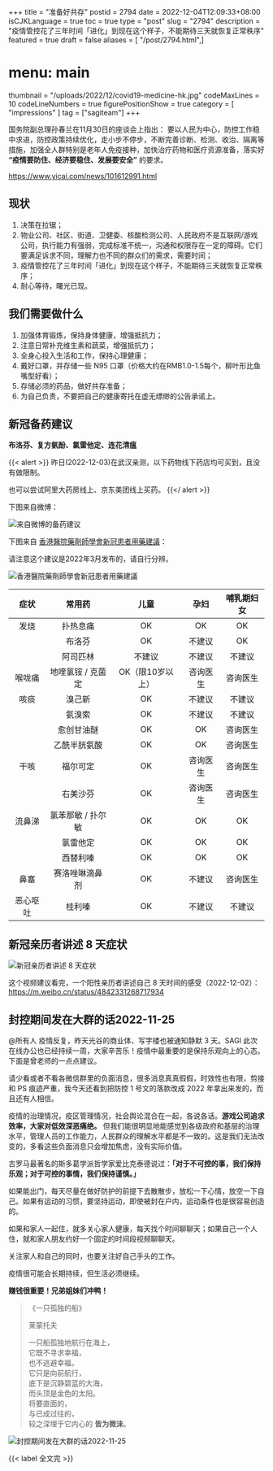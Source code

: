 +++
title = "准备好共存"
postid = 2794
date = 2022-12-04T12:09:33+08:00
isCJKLanguage = true
toc = true
type = "post"
slug = "2794"
description = "疫情管控花了三年时间「进化」到现在这个样子，不能期待三天就恢复正常秩序"
featured = true
draft = false
aliases = [ "/post/2794.html",]
# menu: main
thumbnail = "/uploads/2022/12/covid19-medicine-hk.jpg"
codeMaxLines = 10
codeLineNumbers = true
figurePositionShow = true
category = [ "impressions" ]
tag = ["sagiteam"]
+++

国务院副总理孙春兰在11月30日的座谈会上指出： 要以人民为中心，防控工作稳中求进，防控政策持续优化，走小步不停步，不断完善诊断、检测、收治、隔离等措施，加强全人群特别是老年人免疫接种，加快治疗药物和医疗资源准备，落实好 **“疫情要防住、经济要稳住、发展要安全”** 的要求。

https://www.yicai.com/news/101612991.html

<!--more-->

## 现状

1. 决策在拉锯；
2. 物业公司、社区、街道、卫健委、核酸检测公司、人民政府不是互联网/游戏公司，执行能力有强弱，完成标准不统一，沟通和权限存在一定的障碍。它们要满足诉求不同，理解力也不同的群众们的需求，需要时间；
3. 疫情管控花了三年时间「进化」到现在这个样子，不能期待三天就恢复正常秩序；
4. 耐心等待，曙光已现。

## 我们需要做什么

1. 加强体育锻炼，保持身体健康，增强抵抗力；
2. 注意日常补充维生素和蔬菜，增强抵抗力；
3. 全身心投入生活和工作，保持心理健康；
4. 戴好口罩，并存储一些 N95 口罩（价格大约在RMB1.0-1.5每个，柳叶形比鱼嘴型好看）；
5. 存储必须的药品，做好共存准备；
6. 为自己负责，不要把自己的健康寄托在虚无缥缈的公告承诺上。

## 新冠备药建议

**布洛芬、复方氨酚、氯雷他定、连花清瘟**

{{< alert >}}
昨日(2022-12-03)在武汉亲测，以下药物线下药店均可买到，且没有做限制。

也可以尝试阿里大药房线上、京东美团线上买药。
{{</ alert >}}

下图来自微博：

![来自微博的备药建议](/uploads/2022/12/covid19-medicine.jpg)

下图来自 [香港醫院藥劑師學會新冠患者用藥建議](https://healthconcept.io/%E5%81%A5%E5%BA%B7%E8%B3%87%E8%A8%8A/%E5%B8%B8%E7%94%A8%E8%88%92%E7%B7%A9%E6%96%B0%E5%86%A0%E8%82%BA%E7%82%8E%E8%BC%95%E5%BE%AE%E7%97%87%E7%8B%80%E8%97%A5%E7%89%A9%E5%88%97%E8%A1%A8)：

请注意这个建议是2022年3月发布的，请自行分辨。

![香港醫院藥劑師學會新冠患者用藥建議](/uploads/2022/12/covid19-medicine-hk.jpg)

|   症状   |       常用药      |       儿童       |   孕妇   | 哺乳期妇女 |
|:--------:|:-----------------:|:----------------:|:--------:|:----------:|
|   发烧   | 扑热息痛          | OK               | OK       | OK         |
|          | 布洛芬            | OK               | 不建议   | OK         |
|          | 阿司匹林          | 不建议           | 不建议   | 不建议     |
|  喉咙痛  | 地喹氯铵 / 克菌定 | OK（限10岁以上） | 咨询医生 | 咨询医生   |
|   咳痰   | 溴己新            | OK               | 不建议   | 不建议     |
|          | 氨溴索            | OK               | 不建议   | 不建议     |
|          | 愈创甘油醚        | OK               | OK       | 咨询医生   |
|          | 乙酰半胱氨酸      | OK               | OK       | 咨询医生   |
|   干咳   | 福尔可定          | OK               | 咨询医生 | 咨询医生   |
|          | 右美沙芬          | OK               | 咨询医生 | 咨询医生   |
|  流鼻涕  | 氯苯那敏 / 扑尔敏 | OK               | OK       | OK         |
|          | 氯雷他定          | OK               | OK       | OK         |
|          | 西替利嗪          | OK               | OK       | OK         |
|   鼻塞   | 赛洛唑啉滴鼻剂    | OK               | 不建议   | 咨询医生   |
| 恶心呕吐 | 桂利嗪            | OK               | 不建议   | 不建议     |


## 新冠亲历者讲述 8 天症状

![新冠亲历者讲述 8 天症状](/uploads/2022/12/covid19-8days.jpg)

这个视频建议看完，一个阳性亲历者讲述自己 8 天时间的感受（2022-12-02）： https://m.weibo.cn/status/4842331268717934

## 封控期间发在大群的话2022-11-25

@所有人 疫情反复，昨天光谷的商业体、写字楼也被通知静默 3 天。SAGI 此次在线办公也已经持续一周，大家辛苦乐！疫情中最重要的是保持乐观向上的心态。下面是曾老师的一点点建议。

请少看或者不看各微信群里的负面消息，很多消息真真假假，时效性也有限，剪接和 PS 痕迹严重，我今天还看到把防控 1 号文的落款改成 2022 年拿出来发的，而且还有人相信。

疫情的治理情况，疫区管理情况，社会舆论混合在一起，各说各话。**游戏公司追求效率，大家对低效深恶痛绝。** 但我们能很明显地能感觉到各级政府和基层的治理水平，管理人员的工作能力，人民群众的理解水平都是不一致的。这是我们无法改变的，多看这些负面消息只会增加焦虑，没有实际价值。

古罗马最著名的斯多葛学派哲学家爱比克泰德说过：**「对于不可控的事，我们保持乐观；对于可控的事情，我们保持谨慎。」**

如果能出门，每天尽量在做好防护的前提下去散散步，放松一下心情，放空一下自己。如果有运动的习惯，要坚持运动，即使被封在户内，运动条件也是很容易创造的。

如果和家人一起住，就多关心家人健康，每天找个时间聊聊天；如果自己一个人住，就和家人朋友约好一个固定的时间段视频聊聊天。

关注家人和自己的同时，也要关注好自己手头的工作。

疫情很可能会长期持续，但生活必须继续。

**赚钱很重要！兄弟姐妹们冲鸭！**

> 《一只孤独的船》
>
> 莱蒙托夫  
>
> 一只船孤独地航行在海上，  
> 它既不寻求幸福，  
> 也不逃避幸福，  
> 它只是向前航行，  
> 底下是沉静碧蓝的大海，  
> 而头顶是金色的太阳。  
> 将要直面的，  
> 与已成过往的，  
> 较之深埋于它内心的 **皆为微沫**。

![封控期间发在大群的话2022-11-25](/uploads/2022/12/covid19-talking-in-group.webp)

{{< label 全文完 >}}